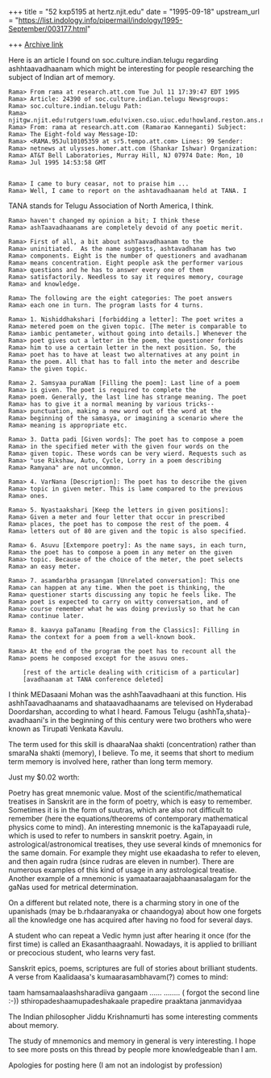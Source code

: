 +++
title = "52 kxp5195 at hertz.njit.edu"
date = "1995-09-18"
upstream_url = "https://list.indology.info/pipermail/indology/1995-September/003177.html"

+++
[Archive link](https://list.indology.info/pipermail/indology/1995-September/003177.html)


Here is an article I found on soc.culture.indian.telugu regarding
ashhtaavadhaanam which might be interesting for people researching the
subject of Indian art of memory.

    Rama> From rama at research.att.com Tue Jul 11 17:39:47 EDT 1995
    Rama> Article: 24390 of soc.culture.indian.telugu Newsgroups:
    Rama> soc.culture.indian.telugu Path:
    Rama> njitgw.njit.edu!rutgers!uwm.edu!vixen.cso.uiuc.edu!howland.reston.ans.net!news.sprintlink.net!uunet!in1.uu.net!allegra!ulysses!netnews
    Rama> From: rama at research.att.com (Ramarao Kanneganti) Subject:
    Rama> The Eight-fold way Message-ID:
    Rama> <RAMA.95Jul10105359 at sr5.tempo.att.com> Lines: 99 Sender:
    Rama> netnews at ulysses.homer.att.com (Shankar Ishwar) Organization:
    Rama> AT&T Bell Laboratories, Murray Hill, NJ 07974 Date: Mon, 10
    Rama> Jul 1995 14:53:58 GMT


    Rama> I came to bury ceasar, not to praise him ...
    Rama> Well, I came to report on the ashtavadhaanam held at TANA. I

TANA stands for Telugu Association of North America, I think.

    Rama> haven't changed my opinion a bit; I think these
    Rama> ashTaavadhaanams are completely devoid of any poetic merit.

    Rama> First of all, a bit about ashTaavadhaanam to the
    Rama> uninitiated.  As the name suggests, ashtavadhanam has two
    Rama> components. Eight is the number of questioners and avadhanam
    Rama> means concentration. Eight people ask the performer various
    Rama> questions and he has to answer every one of them
    Rama> satisfactorily. Needless to say it requires memory, courage
    Rama> and knowledge.

    Rama> The following are the eight categories: The poet answers
    Rama> each one in turn. The program lasts for 4 turns.

    Rama> 1. Nishiddhakshari [forbidding a letter]: The poet writes a
    Rama> metered poem on the given topic. [The meter is comparable to
    Rama> iambic pentameter, without going into details.] Whenever the
    Rama> poet gives out a letter in the poem, the questioner forbids
    Rama> him to use a certain letter in the next position. So, the
    Rama> poet has to have at least two alternatives at any point in
    Rama> the poem. All that has to fall into the meter and describe
    Rama> the given topic.

    Rama> 2. Samsyaa puraNam [Filling the poem]: Last line of a poem
    Rama> is given. The poet is required to complete the
    Rama> poem. Generally, the last line has strange meaning. The poet
    Rama> has to give it a normal meaning by various tricks--
    Rama> punctuation, making a new word out of the word at the
    Rama> beginning of the samasya, or imagining a scenario where the
    Rama> meaning is appropriate etc.

    Rama> 3. Datta padi [Given words]: The poet has to compose a poem
    Rama> in the specified meter with the given four words on the
    Rama> given topic. These words can be very wierd. Requests such as
    Rama> "use Rikshaw, Auto, Cycle, Lorry in a poem describing
    Rama> Ramyana" are not uncommon.

    Rama> 4. VarNana [Description]: The poet has to describe the given
    Rama> topic in given meter. This is lame compared to the previous
    Rama> ones.

    Rama> 5. Nyastaakshari [Keep the letters in given positions]:
    Rama> Given a meter and four letter that occur in prescribed
    Rama> places, the poet has to compose the rest of the poem. 4
    Rama> letters out of 80 are given and the topic is also specified.

    Rama> 6. Asuvu [Extempore poetry]: As the name says, in each turn,
    Rama> the poet has to compose a poem in any meter on the given
    Rama> topic. Because of the choice of the meter, the poet selects
    Rama> an easy meter.

    Rama> 7. asamdarbha prasangam [Unrelated conversation]: This one
    Rama> can happen at any time. When the poet is thinking, the
    Rama> questioner starts discussing any topic he feels like. The
    Rama> poet is expected to carry on witty conversation, and of
    Rama> course remember what he was doing previusly so that he can
    Rama> continue later.

    Rama> 8. kaavya paTanamu [Reading from the Classics]: Filling in
    Rama> the context for a poem from a well-known book.

    Rama> At the end of the program the poet has to recount all the
    Rama> poems he composed except for the asuvu ones.

        [rest of the article dealing with criticism of a particular]
        [avadhaanam at TANA conference deleted]

I think MEDasaani Mohan was the ashhTaavadhaani at this function. His
ashhTaavadhaanams and shataavadhaanams are televised on Hyderabad
Doordarshan, according to what I heard.  Famous Telugu
{ashhTa,shata}-avadhaani's in the beginning of this century were two
brothers who were known as Tirupati Venkata Kavulu.

The term used for this skill is dhaaraNaa shakti (concentration)
rather than smaraNa shakti (memory), I believe. To me, it seems that
short to medium term memory is involved here, rather than long term
memory.

Just my $0.02 worth:

Poetry has great mnemonic value. Most of the scientific/mathematical
treatises in Sanskrit are in the form of poetry, which is easy to
remember. Sometimes it is in the form of suutras, which are also not
difficult to remember (here the equations/theorems of contemporary
mathematical physics come to mind). An interesting mnemonic is the
kaTapayaadi rule, which is used to refer to numbers in sanskrit
poetry. Again, in astrological/astronomical treatises, they use several
kinds of mnemonics for the same domain. For example they might use
ekaadasha to refer to eleven, and then again rudra (since rudras are
eleven in number). There are numerous examples of this kind of usage
in any astrological treatise. Another example of a mnemonic is
yamaataaraajabhaanasalagam for the gaNas used for metrical
determination.

On a different but related note, there is a charming story in one of
the upanishads (may be b.rhdaaranyaka or chaandogya) about how one
forgets all the knowledge one has acquired after having no food for
several days.

A student who can repeat a Vedic hymn just after hearing it once (for
the first time) is called an EkasanthaagraahI. Nowadays, it is applied
to  brilliant or precocious student, who learns very fast.

Sanskrit epics, poems, scriptures are full of stories about brilliant
students. A verse from Kaalidaasa's kumaarasambhavam(?) comes to mind:

taam hamsamaalaashsharadiiva gangaam ......
........ ( forgot the second line :-))
sthiropadeshaamupadeshakaale
prapedire praaktana janmavidyaa

The Indian philosopher Jiddu Krishnamurti has some interesting
comments about memory.

The study of mnemonics and memory in general is very interesting. I
hope to see more posts on this thread by people more knowledgeable
than I am.

Apologies for posting here (I am not an indologist by profession)






